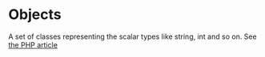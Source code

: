# Objects
A set of classes representing the scalar types like string, int and so on.
See [the PHP article](http://php.net/manual/en/language.types.intro.php)
